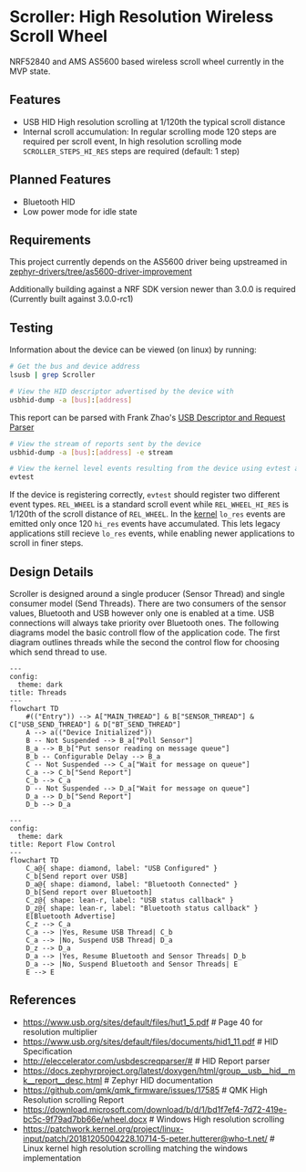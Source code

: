 # Scroller: High Resolution Wireless Scroll Wheel

NRF52840 and AMS AS5600 based wireless scroll wheel currently in the MVP state.

## Features
- USB HID High resolution scrolling at 1/120th the typical scroll distance
- Internal scroll accumulation: In regular scrolling mode 120 steps are required per scroll event, In high resolution scrolling mode `SCROLLER_STEPS_HI_RES` steps are required (default: 1 step)

## Planned Features
- Bluetooth HID
- Low power mode for idle state

## Requirements
This project currently depends on the AS5600 driver being upstreamed in [zephyr-drivers/tree/as5600-driver-improvement](https://github.com/c-ewing/zephyr-drivers/tree/as5600-driver-improvement)

Additionally building against a NRF SDK version newer than 3.0.0 is required (Currently built against 3.0.0-rc1)

## Testing

Information about the device can be viewed (on linux) by running:
```sh
# Get the bus and device address
lsusb | grep Scroller

# View the HID descriptor advertised by the device with
usbhid-dump -a [bus]:[address]
```
This report can be parsed with Frank Zhao's [USB Descriptor and Request Parser](http://eleccelerator.com/usbdescreqparser/#)

```sh
# View the stream of reports sent by the device
usbhid-dump -a [bus]:[address] -e stream

# View the kernel level events resulting from the device using evtest and selecting the device
evtest
```

If the device is registering correctly, `evtest` should register two different event types.
`REL_WHEEL` is a standard scroll event while `REL_WHEEL_HI_RES` is 1/120th of the scroll distance of `REL_WHEEL`.
In the [kernel](https://patchwork.kernel.org/project/linux-input/patch/20181205004228.10714-5-peter.hutterer@who-t.net/) `lo_res` events are emitted only once 120 `hi_res` events have accumulated. This lets legacy applications still recieve `lo_res`
events, while enabling newer applications to scroll in finer steps. 

## Design Details

Scroller is designed around a single producer (Sensor Thread) and single consumer model (Send Threads). There are two consumers of the sensor values, Bluetooth and USB however only one is enabled at a time. USB connections will always take priority over Bluetooth ones. The following diagrams model the basic controll flow of the application code. The first diagram outlines threads while the second the control flow for choosing which send thread to use.

```mermaid
---
config:
  theme: dark
title: Threads
---
flowchart TD
    #(("Entry")) --> A["MAIN_THREAD"] & B["SENSOR_THREAD"] & C["USB_SEND_THREAD"] & D["BT_SEND_THREAD"]
    A --> a(("Device Initialized"))
    B -- Not Suspended --> B_a["Poll Sensor"]
    B_a --> B_b["Put sensor reading on message queue"]
    B_b -- Configurable Delay --> B_a
    C -- Not Suspended --> C_a["Wait for message on queue"]
    C_a --> C_b["Send Report"]
    C_b --> C_a
    D -- Not Suspended --> D_a["Wait for message on queue"]
    D_a --> D_b["Send Report"]
    D_b --> D_a

```
```mermaid
---
config:
  theme: dark
title: Report Flow Control
---
flowchart TD
    C_a@{ shape: diamond, label: "USB Configured" }
    C_b[Send report over USB]
    D_a@{ shape: diamond, label: "Bluetooth Connected" }
    D_b[Send report over Bluetooth]
    C_z@{ shape: lean-r, label: "USB status callback" }
    D_z@{ shape: lean-r, label: "Bluetooth status callback" }
    E[Bluetooth Advertise]
    C_z --> C_a
    C_a --> |Yes, Resume USB Thread| C_b
    C_a --> |No, Suspend USB Thread| D_a
    D_z --> D_a
    D_a --> |Yes, Resume Bluetooth and Sensor Threads| D_b
    D_a --> |No, Suspend Bluetooth and Sensor Threads| E
    E --> E
```

## References
- https://www.usb.org/sites/default/files/hut1_5.pdf # Page 40 for resolution multiplier 
- https://www.usb.org/sites/default/files/documents/hid1_11.pdf # HID Specification
- http://eleccelerator.com/usbdescreqparser/# # HID Report parser
- https://docs.zephyrproject.org/latest/doxygen/html/group__usb__hid__mk__report__desc.html # Zephyr HID documentation
- https://github.com/qmk/qmk_firmware/issues/17585 # QMK High Resolution scrolling Report 
- https://download.microsoft.com/download/b/d/1/bd1f7ef4-7d72-419e-bc5c-9f79ad7bb66e/wheel.docx # Windows High resolution scrolling
- https://patchwork.kernel.org/project/linux-input/patch/20181205004228.10714-5-peter.hutterer@who-t.net/ # Linux kernel high resolution scrolling matching the windows implementation

